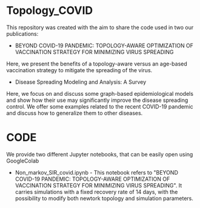 # Topology_COVID

This repository was created with the aim to share the code used in two our publications:

 - BEYOND COVID-19 PANDEMIC: TOPOLOGY-AWARE OPTIMIZATION OF VACCINATION STRATEGY FOR MINIMIZING VIRUS SPREADING

Here, we present the benefits of a topology-aware versus an age-based vaccination strategy to mitigate the spreading of the virus.

  - Disease Spreading Modeling and Analysis: A Survey
  
Here, we focus on and discuss some graph-based epidemiological models and show how their use may significantly improve the disease spreading control. We offer some examples related to the recent COVID-19 pandemic and discuss how to generalize them to other diseases.


# CODE

We provide two different Jupyter notebooks, that can be easily open using GoogleColab

 - Non_markov_SIR_covid.ipynb - This notebook refers to "BEYOND COVID-19 PANDEMIC: TOPOLOGY-AWARE OPTIMIZATION OF VACCINATION STRATEGY FOR MINIMIZING VIRUS SPREADING". It carries simulations with a fixed recovery rate of 14 days, with the possibility to modify both newtork topology and simulation parameters.



